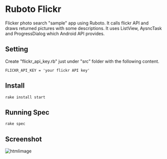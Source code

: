 Ruboto Flickr
============
Flicker photo search "sample" app using Ruboto. It calls flickr API and draws returned pictures with some descriptions.
It uses ListView, AysncTask and ProgressDialog which Android API provides.

## Setting
Create "flickr_api_key.rb" just under "src" folder with the following content.

    FLICKR_API_KEY = 'your flickr API key'

## Install

    rake install start

## Running Spec

    rake spec

## Screenshot

![htmlimage](http://parroty00.files.wordpress.com/2013/03/ruboto_lineart.png?w=400&h=300)